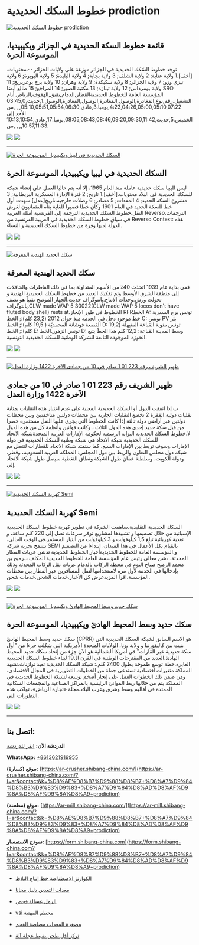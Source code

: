# خطوط السكك الحديدية prodiction

<a href="https://swt.shibang-china.com/?l=ar&img&k=%D8%AE%D8%B7%D9%88%D8%B7+%D8%A7%D9%84%D8%B3%D9%83%D9%83+%D8%A7%D9%84%D8%AD%D8%AF%D9%8A%D8%AF%D9%8A%D8%A9+prodiction" target="_blank">![خطوط السكك الحديدية prodiction](http://static.shibang-china.com/all-800x300/1421.jpg)</a>

## قائمة خطوط السكة الحديدية في الجزائر ويكيبيديا، الموسوعة الحرة
توجد خطوط السّكك الحديدية في الجزائر موزعة على ولايات الجزائر · ·.محتويات.[أخف].1 ولاية عنابة; 2 ولاية الشلف; 3 ولاية بجاية; 4 ولاية البليدة; 5 ولاية البويرة; 6 ولاية تيزي وزو; 7 ولاية الجزائر; 8 ولاية سكيكدة; 9 ولاية وهران; 10 ولاية برج بوعريريج; 11 ولاية بومرداس; 12 ولاية تيبازة; 13 مكتبة الصور; 14 المراجع; 15 طالع أيضا.SRO المؤسسة العامة للخطوط الحديديةالقطار,الدمام,بقيق,الهفوف,الرياض,أيام التشغيل.رقم,نوع,المغادرة,الوصول,المغادرة,الوصول,المغادرة,الوصول.1,حديث,03:45,04:23,04:26,05:00,05:10,07:22,يوميا.3,عادي,05:10,05:51,05:54,06:30, , ,من الأحد إلى الخميس.5,حديث,08:05,08:43,08:46,09:20,09:30,11:42,يوميا.17,عادي,10:13,10:54,10:57,11:33, , ,من.


<a href="https://whatsapp.shibangsoft.com/WhatsApp.php" target="_blank" title="WhatsApp">![](http://static.shibang-china.com/icon/whatsapp.png)</a> <a href="https://swt.shibang-china.com/?l=ar&icon&k=%D8%AE%D8%B7%D9%88%D8%B7+%D8%A7%D9%84%D8%B3%D9%83%D9%83+%D8%A7%D9%84%D8%AD%D8%AF%D9%8A%D8%AF%D9%8A%D8%A9+prodiction" target="_blank">![](http://static.shibang-china.com/icon/chat-ar.png)</a>

---

<a href="https://swt.shibang-china.com/?l=ar&img&k=%D8%AE%D8%B7%D9%88%D8%B7+%D8%A7%D9%84%D8%B3%D9%83%D9%83+%D8%A7%D9%84%D8%AD%D8%AF%D9%8A%D8%AF%D9%8A%D8%A9+prodiction" target="_blank">![السكك الحديدية في ليبيا ويكيبيديا، الموسوعة الحرة](http://static.shibang-china.com/all-800x300/1326.jpg)</a>

## السكك الحديدية في ليبيا ويكيبيديا، الموسوعة الحرة
ليس لليبيا سكك حديدية عاملة منذ العام 1965، إلا أنه يتم حاليا العمل على إنشاء شبكة للسكك الحديدية في البلاد.محتويات.[أخف].1 تاريخ; 2 فترة الإدارة العسكرية البريطانية; 3 مشروع السكة الحديد; 4 المعدات; 5 مصادر; 6 وصلات خارجية.تاريخ[عدل].شهدت أول خط للسكة الحديد في العام 1901 وكان خطا قصيرا للغاية بناه العثمانيون لغرض النقل.خطوط السكك الحديدية الترجمة إلى الفرنسية أمثلة العربية Reverso.الترجمات في سياق خطوط السكك الحديدية في العربية الفرنسية من Reverso Context: هذه الدولة لديها وفرة من خطوط السكك الحديدية و النساء.


<a href="https://whatsapp.shibangsoft.com/WhatsApp.php" target="_blank" title="WhatsApp">![](http://static.shibang-china.com/icon/whatsapp.png)</a> <a href="https://swt.shibang-china.com/?l=ar&icon&k=%D8%AE%D8%B7%D9%88%D8%B7+%D8%A7%D9%84%D8%B3%D9%83%D9%83+%D8%A7%D9%84%D8%AD%D8%AF%D9%8A%D8%AF%D9%8A%D8%A9+prodiction" target="_blank">![](http://static.shibang-china.com/icon/chat-ar.png)</a>

---

<a href="https://swt.shibang-china.com/?l=ar&img&k=%D8%AE%D8%B7%D9%88%D8%B7+%D8%A7%D9%84%D8%B3%D9%83%D9%83+%D8%A7%D9%84%D8%AD%D8%AF%D9%8A%D8%AF%D9%8A%D8%A9+prodiction" target="_blank">![سكك الحديد الهندية المعرفة](http://static.shibang-china.com/all-800x300/79.jpg)</a>

## سكك الحديد الهندية المعرفة
ففي بداية عام 1939 اتخذت 40٪ من الأسهم المتداولة بما في ذلك القاطرات والحافلات إلى منطقة الشرق الأوسط وتم تفكيك العديد من خطوط السكك الحديدية الهندية و تحولت ورش.وحدات الانتاج.پانتوگراف حديث.الجهاز الموضح تقنياً هو نصف پانتوگراف.CLW made WAP 5 30022(CLW made WAP 5 locos don&#39;t have fluted body shell) rests at.الخطوط في طور الإنجاز RFRالخط A: تونس برج السدرية خط موجود دخل في الخدمة منذ جوان 2012 (23,2 كلم)؛; الخط C: تونس PV بئر القصعة فوشانة المحمديّة ( 19,5 كلم)؛; الخط D: تونس منوبة القباعة المنيهلة (19,2 كلم)؛; الخط E: تونس الزهور.الخط D: وسط المدينة القباعة: 12,2 كلم هذا الخطّ يتبع الحوزة الموجودة التابعة للشركة الوطنية للسكك الحديدية التونسية.


<a href="https://whatsapp.shibangsoft.com/WhatsApp.php" target="_blank" title="WhatsApp">![](http://static.shibang-china.com/icon/whatsapp.png)</a> <a href="https://swt.shibang-china.com/?l=ar&icon&k=%D8%AE%D8%B7%D9%88%D8%B7+%D8%A7%D9%84%D8%B3%D9%83%D9%83+%D8%A7%D9%84%D8%AD%D8%AF%D9%8A%D8%AF%D9%8A%D8%A9+prodiction" target="_blank">![](http://static.shibang-china.com/icon/chat-ar.png)</a>

---

<a href="https://swt.shibang-china.com/?l=ar&img&k=%D8%AE%D8%B7%D9%88%D8%B7+%D8%A7%D9%84%D8%B3%D9%83%D9%83+%D8%A7%D9%84%D8%AD%D8%AF%D9%8A%D8%AF%D9%8A%D8%A9+prodiction" target="_blank">![ظهير الشريف رقم 223 01 1 صادر في 10 من جمادى الآخرة 1422 وزارة العدل](http://static.shibang-china.com/all-800x300/1148.jpg)</a>

## ظهير الشريف رقم 223 01 1 صادر في 10 من جمادى الآخرة 1422 وزارة العدل
ب إذا اتفقت الدول أو السكك الحديدية المعنية على عدم اعتبار هذه النقليات بمثابة نقليات دولية.الفقرة 2 تخضع النقليات الجارية بين محطات دولتين متاخمتين وبين محطات دولتين عبر أراضي دولة ثالثة إذا كانت الخطوط التي يجري عليها النقل مستثمرة حصرا من قبل سكة حديد إحدى هذه الدول الثلاث ، وكانت قوانين وأنظمة كل من هذه الدول لا.خطوط السكك الحديدية البوابة الرسمية لحكومة الإمارات العربية المتحدةشبكة الاتحاد للسكك الحديدية.شبكة الاتحاد هي شبكة وطنية للسكك الحديدية في دولة الإمارات.وسوف تربط بين الإمارات السبع، كما ستمتد شبكة الاتحاد للقطارات لتتصل مع شبكة دول مجلس التعاون والربط بين دول المجلس: المملكة العربية السعودية، وقطر، ودولة الكويت، وسلطنة عمان.طول الشبكة ونطاق التغطية.سيصل طول شبكة الاتحاد إلى.


<a href="https://whatsapp.shibangsoft.com/WhatsApp.php" target="_blank" title="WhatsApp">![](http://static.shibang-china.com/icon/whatsapp.png)</a> <a href="https://swt.shibang-china.com/?l=ar&icon&k=%D8%AE%D8%B7%D9%88%D8%B7+%D8%A7%D9%84%D8%B3%D9%83%D9%83+%D8%A7%D9%84%D8%AD%D8%AF%D9%8A%D8%AF%D9%8A%D8%A9+prodiction" target="_blank">![](http://static.shibang-china.com/icon/chat-ar.png)</a>

---

<a href="https://swt.shibang-china.com/?l=ar&img&k=%D8%AE%D8%B7%D9%88%D8%B7+%D8%A7%D9%84%D8%B3%D9%83%D9%83+%D8%A7%D9%84%D8%AD%D8%AF%D9%8A%D8%AF%D9%8A%D8%A9+prodiction" target="_blank">![كهربة السكك الحديدية Semi](http://static.shibang-china.com/all-800x300/772.jpg)</a>

## كهربة السكك الحديدية Semi
السكك الحديدية التقليدية.ساهمت الشركة في تطوير كهربة خطوط السكك الحديدية الإسبانية من خلال تصميمها و تشييدها لمشاريع توفر سرعات تصل إلى 220 كلم ساعة، و تغذية كهربائية تبلغ 1,5 كيلوفولت و 3 كيلوفولت من التيار المستمر.في الوقت الحالي، تسمح تجربة شركة SEMI بالقيام بكل الأعمال في هذا الميدان، ابتداءا من التصميم و.المؤسسة العامة للخطوط الحديديةأخبار.الخطوط الحديدية تدشن عربات القطار المحدثة.​.دشن معالي رئيس عام المؤسسة العامة للخطوط الحديدية المكلف د.رميح بن محمد الرميح صباح اليوم في محطة الركاب بالدمام عربات نقل الركاب المحدثة وذلك بإدخالها في الخدمة لأول مرة لاستخدامها لنقل المسافرين عبر القطار بين محطات المؤسسة.اقرأ المزيدعرض كل الأخبار.خدمات الشحن.خدمات شحن.


<a href="https://whatsapp.shibangsoft.com/WhatsApp.php" target="_blank" title="WhatsApp">![](http://static.shibang-china.com/icon/whatsapp.png)</a> <a href="https://swt.shibang-china.com/?l=ar&icon&k=%D8%AE%D8%B7%D9%88%D8%B7+%D8%A7%D9%84%D8%B3%D9%83%D9%83+%D8%A7%D9%84%D8%AD%D8%AF%D9%8A%D8%AF%D9%8A%D8%A9+prodiction" target="_blank">![](http://static.shibang-china.com/icon/chat-ar.png)</a>

---

<a href="https://swt.shibang-china.com/?l=ar&img&k=%D8%AE%D8%B7%D9%88%D8%B7+%D8%A7%D9%84%D8%B3%D9%83%D9%83+%D8%A7%D9%84%D8%AD%D8%AF%D9%8A%D8%AF%D9%8A%D8%A9+prodiction" target="_blank">![سكك حديد وسط المحيط الهادئ ويكيبيديا، الموسوعة الحرة](http://static.shibang-china.com/all-800x300/1429.jpg)</a>

## سكك حديد وسط المحيط الهادئ ويكيبيديا، الموسوعة الحرة
سكك حديد وسط المحيط الهادئ (CPRR) هو الاسم السابق لشبكة السكك الحديدية التي بنيت بين كاليفورنيا و ولاية يوتا، الولايات المتحدة الأمريكية التي شكلت جزءا من &quot;أول سكة حديدية عبر القارات&quot; في أمريكا الشمالية.هو الآن جزء من إتحاد سكك حديد المحيط الهادئ.العديد من المقترحات الوطنية في القرن ال19 لبناء خطوط السكك الحديدية العابرة.خطة توسع طموحة بطول 2400 كلم.: شبكة السكك الحديدية تعيد توازنات.تشهد المملكة متغيرات اقتصادية تستدعي جملة من الخطوات التطويرية في المجال الاقتصادي، ومن ضمن تلك الخطوات العمل على إنجاز أضخم توسعة لشبكة الخطوط الحديدية في المملكة يتم من خلالها ربط الموانئ الرئيسية بالمراكز الصناعية والمجمعات السكانية الممتدة في أقاليم وسط وشرق وغرب البلاد.مجلة «تجارة الرياض»، تواكب هذه التطورات التي.


<a href="https://whatsapp.shibangsoft.com/WhatsApp.php" target="_blank" title="WhatsApp">![](http://static.shibang-china.com/icon/whatsapp.png)</a> <a href="https://swt.shibang-china.com/?l=ar&icon&k=%D8%AE%D8%B7%D9%88%D8%B7+%D8%A7%D9%84%D8%B3%D9%83%D9%83+%D8%A7%D9%84%D8%AD%D8%AF%D9%8A%D8%AF%D9%8A%D8%A9+prodiction" target="_blank">![](http://static.shibang-china.com/icon/chat-ar.png)</a>

---
## اتصل بنا:

**الدردشة الآن:** [انقر للدردشة](https://swt.shibang-china.com?l=ar&contact&k=%D8%AE%D8%B7%D9%88%D8%B7+%D8%A7%D9%84%D8%B3%D9%83%D9%83+%D8%A7%D9%84%D8%AD%D8%AF%D9%8A%D8%AF%D9%8A%D8%A9+prodiction)

**WhatsApp:**  [+8613621919955](https://whatsapp.shibangsoft.com/WhatsApp.php)

**موقع (كسارة):** [https://ar-crusher.shibang-china.com/](https://ar-crusher.shibang-china.com/?l=ar&contact&k=%D8%AE%D8%B7%D9%88%D8%B7+%D8%A7%D9%84%D8%B3%D9%83%D9%83+%D8%A7%D9%84%D8%AD%D8%AF%D9%8A%D8%AF%D9%8A%D8%A9+prodiction)

**موقع (مطحنة):** [https://ar-mill.shibang-china.com/](https://ar-mill.shibang-china.com/?l=ar&contact&k=%D8%AE%D8%B7%D9%88%D8%B7+%D8%A7%D9%84%D8%B3%D9%83%D9%83+%D8%A7%D9%84%D8%AD%D8%AF%D9%8A%D8%AF%D9%8A%D8%A9+prodiction)

**نموذج الاستفسار:** [https://form.shibang-china.com](https://form.shibang-china.com?l=ar&contact&k=%D8%AE%D8%B7%D9%88%D8%B7+%D8%A7%D9%84%D8%B3%D9%83%D9%83+%D8%A7%D9%84%D8%AD%D8%AF%D9%8A%D8%AF%D9%8A%D8%A9+prodiction)

* [الكوارتز الاصطناعية خط إنتاج البلاط](../27/%D8%A7%D9%84%D9%83%D9%88%D8%A7%D8%B1%D8%AA%D8%B2%20%D8%A7%D9%84%D8%A7%D8%B5%D8%B7%D9%86%D8%A7%D8%B9%D9%8A%D8%A9%20%D8%AE%D8%B7%20%D8%A5%D9%86%D8%AA%D8%A7%D8%AC%20%D8%A7%D9%84%D8%A8%D9%84%D8%A7%D8%B7.md)

* [معدات التعدين دليل مجانا](../27/%D9%85%D8%B9%D8%AF%D8%A7%D8%AA%20%D8%A7%D9%84%D8%AA%D8%B9%D8%AF%D9%8A%D9%86%20%D8%AF%D9%84%D9%8A%D9%84%20%D9%85%D8%AC%D8%A7%D9%86%D8%A7.md)

* [الرمل غسالة فحص](../29/%D8%A7%D9%84%D8%B1%D9%85%D9%84%20%D8%BA%D8%B3%D8%A7%D9%84%D8%A9%20%D9%81%D8%AD%D8%B5.md)

* [vsi محطم المهنية](../29/vsi%20%D9%85%D8%AD%D8%B7%D9%85%20%D8%A7%D9%84%D9%85%D9%87%D9%86%D9%8A%D8%A9.md)

* [مصغرة المعدات مصاصة الفحم](../30/%D9%85%D8%B5%D8%BA%D8%B1%D8%A9%20%D8%A7%D9%84%D9%85%D8%B9%D8%AF%D8%A7%D8%AA%20%D9%85%D8%B5%D8%A7%D8%B5%D8%A9%20%D8%A7%D9%84%D9%81%D8%AD%D9%85.md)

* [تركز أقل طحن ضبط عجلة آلة](../29/%D8%AA%D8%B1%D9%83%D8%B2%20%D8%A3%D9%82%D9%84%20%D8%B7%D8%AD%D9%86%20%D8%B6%D8%A8%D8%B7%20%D8%B9%D8%AC%D9%84%D8%A9%20%D8%A2%D9%84%D8%A9.md)